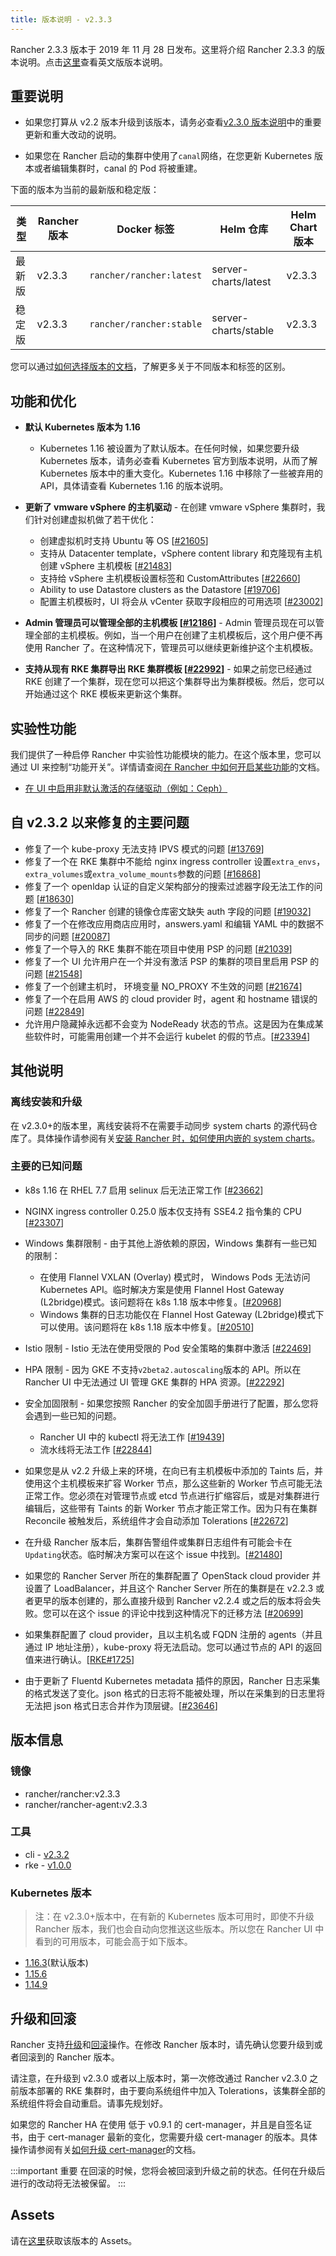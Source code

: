 ```yaml
---
title: 版本说明 - v2.3.3
---
```


Rancher 2.3.3 版本于 2019 年 11 月 28 日发布。这里将介绍 Rancher 2.3.3 的版本说明。点击[这里](https://github.com/rancher/rancher/releases/tag/v2.3.3)查看英文版版本说明。

## 重要说明

- 如果您打算从 v2.2 版本升级到该版本，请务必查看[v2.3.0 版本说明](/docs/releases/v2.3.0)中的重要更新和重大改动的说明。

- 如果您在 Rancher 启动的集群中使用了`canal`网络，在您更新 Kubernetes 版本或者编辑集群时，canal 的 Pod 将被重建。

下面的版本为当前的最新版和稳定版：

| 类型   | Rancher 版本 | Docker 标签              | Helm 仓库            | Helm Chart 版本 |
| ------ | ------------ | ------------------------ | -------------------- | --------------- |
| 最新版 | v2.3.3       | `rancher/rancher:latest` | server-charts/latest | v2.3.3          |
| 稳定版 | v2.3.3       | `rancher/rancher:stable` | server-charts/stable | v2.3.3          |

您可以通过[如何选择版本的文档](/docs/installation/options/server-tags/_index)，了解更多关于不同版本和标签的区别。

## 功能和优化

- **默认 Kubernetes 版本为 1.16**

  - Kubernetes 1.16 被设置为了默认版本。在任何时候，如果您要升级 Kubernetes 版本，请务必查看 Kubernetes 官方到版本说明，从而了解 Kubernetes 版本中的重大变化。Kubernetes 1.16 中移除了一些被弃用的 API，具体请查看 Kubernetes 1.16 的版本说明。

- **更新了 vmware vSphere 的主机驱动** - 在创建 vmware vSphere 集群时，我们针对创建虚拟机做了若干优化：

  - 创建虚拟机时支持 Ubuntu 等 OS [[#21605](https://github.com/rancher/rancher/issues/21605)]
  - 支持从 Datacenter template，vSphere content library 和克隆现有主机创建 vSphere 主机模板 [[#21483](https://github.com/rancher/rancher/issues/21483)]
  - 支持给 vSphere 主机模板设置标签和 CustomAttributes [[#22660](https://github.com/rancher/rancher/issues/22660)]
  - Ability to use Datastore clusters as the Datastore [[#19706](https://github.com/rancher/rancher/issues/197067)]
  - 配置主机模板时，UI 将会从 vCenter 获取字段相应的可用选项 [[#23002](https://github.com/rancher/rancher/issues/23002)]

- **Admin 管理员可以管理全部的主机模板 [[#12186](https://github.com/rancher/rancher/issues/12186)]** - Admin 管理员现在可以管理全部的主机模板。例如，当一个用户在创建了主机模板后，这个用户便不再使用 Rancher 了。在这种情况下，管理员可以继续更新维护这个主机模板。

- **支持从现有 RKE 集群导出 RKE 集群模板 [[#22992](https://github.com/rancher/rancher/issues/22992)]** - 如果之前您已经通过 RKE 创建了一个集群，现在您可以把这个集群导出为集群模板。然后，您可以开始通过这个 RKE 模板来更新这个集群。

## 实验性功能

我们提供了一种启停 Rancher 中实验性功能模块的能力。在这个版本里，您可以通过 UI 来控制“功能开关”。详情请查阅[在 Rancher 中如何开启某些功能](/docs/installation/options/feature-flags/_index)的文档。

- [在 UI 中启用非默认激活的存储驱动（例如：Ceph）](/docs/installation/options/feature-flags/enable-not-default-storage-drivers/_index)

## 自 v2.3.2 以来修复的主要问题

- 修复了一个 kube-proxy 无法支持 IPVS 模式的问题 [[#13769](https://github.com/rancher/rancher/issues/13769)]
- 修复了一个在 RKE 集群中不能给 nginx ingress controller 设置`extra_envs`，`extra_volumes`或`extra_volume_mounts`参数的问题 [[#16868](https://github.com/rancher/rancher/issues/16868)]
- 修复了一个 openldap 认证的自定义架构部分的搜索过滤器字段无法工作的问题 [[#18630](https://github.com/rancher/rancher/issues/18630)]
- 修复了一个 Rancher 创建的镜像仓库密文缺失 auth 字段的问题 [[#19032](https://github.com/rancher/rancher/issues/19032)]
- 修复了一个在修改应用商店应用时，answers.yaml 和编辑 YAML 中的数据不同步的问题 [[#20087](https://github.com/rancher/rancher/issues/20087)]
- 修复了一个导入的 RKE 集群不能在项目中使用 PSP 的问题 [[#21039](https://github.com/rancher/rancher/issues/21039)]
- 修复了一个 UI 允许用户在一个并没有激活 PSP 的集群的项目里启用 PSP 的问题 [[#21548](https://github.com/rancher/rancher/issues/21548)]
- 修复了一个创建主机时， 环境变量 NO_PROXY 不生效的问题 [[#21674](https://github.com/rancher/rancher/issues/21674)]
- 修复了一个在启用 AWS 的 cloud provider 时，agent 和 hostname 错误的问题 [[#22849](https://github.com/rancher/rancher/issues/22849)]
- 允许用户隐藏掉永远都不会变为 NodeReady 状态的节点。这是因为在集成某些软件时，可能需用创建一个并不会运行 kubelet 的假的节点。[[#23394](https://github.com/rancher/rancher/issues/23394)]

## 其他说明

### 离线安装和升级

在 v2.3.0+的版本里，离线安装将不在需要手动同步 system charts 的源代码仓库了。具体操作请参阅有关[安装 Rancher 时，如何使用内嵌的 system charts](/docs/installation/other-installation-methods/air-gap/install-rancher/_index)。

### 主要的已知问题

- k8s 1.16 在 RHEL 7.7 启用 selinux 后无法正常工作 [[#23662](https://github.com/rancher/rancher/issues/23662)]

- NGINX ingress controller 0.25.0 版本仅支持有 SSE4.2 指令集的 CPU [[#23307](https://github.com/rancher/rancher/issues/23307)]

- Windows 集群限制 - 由于其他上游依赖的原因，Windows 集群有一些已知的限制：

  - 在使用 Flannel VXLAN (Overlay) 模式时， Windows Pods 无法访问 Kubernetes API。临时解决方案是使用 Flannel Host Gateway (L2bridge)模式。该问题将在 k8s 1.18 版本中修复。[[#20968](https://github.com/rancher/rancher/issues/20968)]

  * Windows 集群的日志功能仅在 Flannel Host Gateway (L2bridge)模式下可以使用。该问题将在 k8s 1.18 版本中修复。[[#20510](https://github.com/rancher/rancher/issues/20510)]

- Istio 限制 - Istio 无法在使用受限的 Pod 安全策略的集群中激活 [[#22469](https://github.com/rancher/rancher/issues/22469)]

- HPA 限制 - 因为 GKE 不支持`v2beta2.autoscaling`版本的 API。所以在 Rancher UI 中无法通过 UI 管理 GKE 集群的 HPA 资源。[[#22292](https://github.com/rancher/rancher/issues/22292)]

- 安全加固限制 - 如果您按照 Rancher 的安全加固手册进行了配置，那么您将会遇到一些已知的问题。

  - Rancher UI 中的 kubectl 将无法工作 [[#19439](https://github.com/rancher/rancher/issues/19439)]
  - 流水线将无法工作 [[#22844](https://github.com/rancher/rancher/issues/22844)]

- 如果您是从 v2.2 升级上来的环境，在向已有主机模板中添加的 Taints 后，并使用这个主机模板来扩容 Worker 节点，那么这些新的 Worker 节点可能无法正常工作。您必须在对管理节点或 etcd 节点进行扩缩容后，或是对集群进行编辑后，这些带有 Taints 的新 Worker 节点才能正常工作。因为只有在集群 Reconcile 被触发后，系统组件才会自动添加 Tolerations [[#22672](https://github.com/rancher/rancher/issues/22672)]

- 在升级 Rancher 版本后，集群告警组件或集群日志组件有可能会卡在`Updating`状态。临时解决方案可以在这个 issue 中找到。[[#21480](https://github.com/rancher/rancher/issues/21480)]

- 如果您的 Rancher Server 所在的集群配置了 OpenStack cloud provider 并设置了 LoadBalancer，并且这个 Rancher Server 所在的集群是在 v2.2.3 或者更早的版本创建的，那么直接升级到 Rancher v2.2.4 或之后的版本将会失败。您可以在这个 issue 的评论中找到这种情况下的迁移方法 [[#20699](https://github.com/rancher/rancher/issues/20699)]

- 如果集群配置了 cloud provider，且以主机名或 FQDN 注册的 agents（并且通过 IP 地址注册），kube-proxy 将无法启动。您可以通过节点的 API 的返回值来进行确认。[[RKE#1725](https://github.com/rancher/rke/issues/1725)]

- 由于更新了 Fluentd Kubernetes metadata 插件的原因，Rancher 日志采集的格式发送了变化。json 格式的日志将不能被处理，所以在采集到的日志里将无法把 json 格式日志合并作为顶层键。[[#23646](https://github.com/rancher/rancher/issues/23646)]

## 版本信息

### 镜像

- rancher/rancher:v2.3.3
- rancher/rancher-agent:v2.3.3

### 工具

- cli - [v2.3.2](https://github.com/rancher/cli/releases/tag/v2.3.2)
- rke - [v1.0.0](https://github.com/rancher/rke/releases/tag/v1.0.0)

### Kubernetes 版本

> 注：在 v2.3.0+版本中，在有新的 Kubernetes 版本可用时，即使不升级 Rancher 版本，我们也会自动向您推送这些版本。所以您在 Rancher UI 中看到的可用版本，可能会高于如下版本。

- [1.16.3](https://github.com/rancher/hyperkube/releases/tag/v1.16.3-rancher1)(默认版本)
- [1.15.6](https://github.com/rancher/hyperkube/releases/tag/v1.15.6-rancher1)
- [1.14.9](https://github.com/rancher/hyperkube/releases/tag/v1.14.9-rancher1)

## 升级和回滚

Rancher 支持[升级](/docs/upgrades/_index)和[回滚](/docs/upgrades/rollbacks/_index)操作。在修改 Rancher 版本时，请先确认您要升级到或者回滚到的 Rancher 版本。

请注意，在升级到 v2.3.0 或者以上版本时，第一次修改通过 Rancher v2.3.0 之前版本部署的 RKE 集群时，由于要向系统组件中加入 Tolerations，该集群全部的系统组件将会自动重启。请事先规划好。

如果您的 Rancher HA 在使用 低于 v0.9.1 的 cert-manager，并且是自签名证书，由于 cert-manager 最新的变化，您需要升级 cert-manager 的版本。具体操作请参阅有关[如何升级 cert-manager](/docs/installation/options/upgrading-cert-manager/_index)的文档。

:::important 重要
在回滚的时候，您将会被回滚到升级之前的状态。任何在升级后进行的改动将无法被保留。
:::

## Assets

请在[这里](https://github.com/rancher/rancher/releases/tag/v2.3.3)获取该版本的 Assets。
